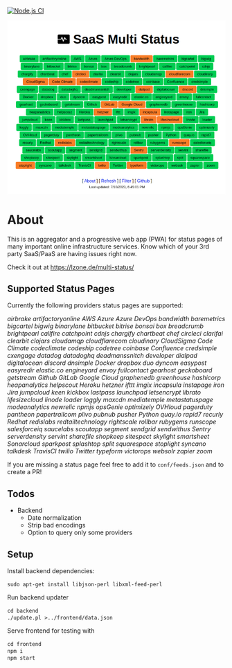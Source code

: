 [![Node.js CI](https://github.com/lwindolf/multi-status/actions/workflows/test.yml/badge.svg)](https://github.com/lwindolf/multi-status/actions/workflows/test.yml)

![Screenshot](screenshot.png)

# About

This is an aggregator and a progressive web app (PWA) for status pages of many important online infrastructure services. Know which of your 3rd party SaaS/PaaS are having issues right now.

Check it out at https://lzone.de/multi-status/

## Supported Status Pages

Currently the following providers status pages are supported:

*airbrake artifactoryonline AWS Azure Azure DevOps bandwidth baremetrics bigcartel bigwig binarylane bitbucket bitrise bonsai box breadcrumb brightpearl callfire catchpoint cdnjs chargify chartbeat chef circleci clarifai clearbit clojars cloudamqp cloudflarecom cloudinary CloudSigma Code Climate codeclimate codeship codetree coinbase Confluence credsimple cxengage datadog datadoghq deadmanssnitch developer dialpad digitalocean discord dnsimple Docker dropbox duo dyncom easypost easyredir elastic.co engineyard envoy fullcontact gearhost geckoboard getstream Github GitLab Google Cloud graphenedb greenhouse hashicorp heapanalytics helpscout Heroku hetzner ifttt imgix incapsula instapage iron Jira jumpcloud keen kickbox lastpass launchpad letsencrypt librato lifesizecloud linode loader loggly maxcdn mediatemple metastatuspage modeanalytics newrelic npmjs opsGenie optimizely OVHloud pagerduty pantheon papertrailcom plivo pubnub pusher Python quay.io rapid7 recurly Redhat redislabs redtailtechnology rightscale rollbar rubygems runscope salesforceiq saucelabs scoutapp segment sendgrid sendwithus Sentry serverdensity servint sharefile shopkeep sitespect skylight smartsheet Sonarcloud sparkpost splashtop split squarespace stoplight syncano talkdesk TravisCI twilio Twitter typeform victorops websolr zapier zoom*

If you are missing a status page feel free to add it to `conf/feeds.json`
and to create a PR!
 
## Todos

- Backend
  - Date normalization
  - Strip bad encodings
  - Option to query only some providers

## Setup

Install backend dependencies:

    sudo apt-get install libjson-perl libxml-feed-perl

Run backend updater

    cd backend
    ./update.pl >../frontend/data.json

Serve frontend for testing with

    cd frontend
    npm i
    npm start
